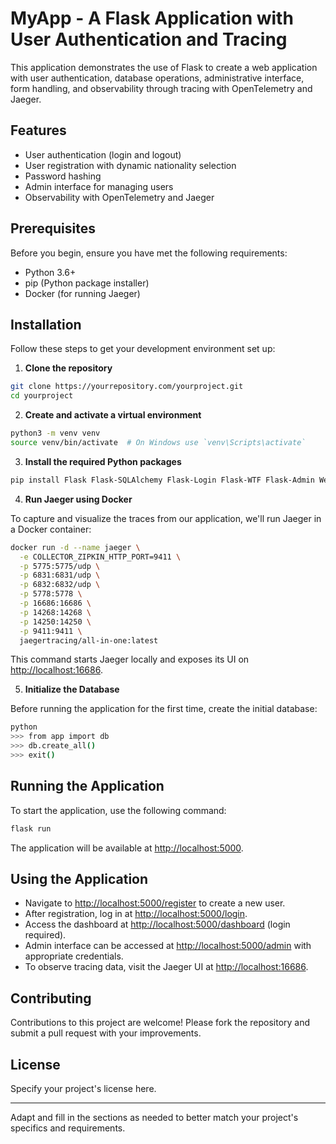 # MyApp - A Flask Application with User Authentication and Tracing

This application demonstrates the use of Flask to create a web application with user authentication, database operations, administrative interface, form handling, and observability through tracing with OpenTelemetry and Jaeger.

## Features

- User authentication (login and logout)
- User registration with dynamic nationality selection
- Password hashing
- Admin interface for managing users
- Observability with OpenTelemetry and Jaeger

## Prerequisites

Before you begin, ensure you have met the following requirements:
- Python 3.6+
- pip (Python package installer)
- Docker (for running Jaeger)

## Installation

Follow these steps to get your development environment set up:

1. **Clone the repository**

```bash
git clone https://yourrepository.com/yourproject.git
cd yourproject
```

2. **Create and activate a virtual environment**

```bash
python3 -m venv venv
source venv/bin/activate  # On Windows use `venv\Scripts\activate`
```

3. **Install the required Python packages**

```bash
pip install Flask Flask-SQLAlchemy Flask-Login Flask-WTF Flask-Admin Werkzeug pycountry opentelemetry-api opentelemetry-sdk opentelemetry-instrumentation-flask opentelemetry-exporter-jaeger
```

4. **Run Jaeger using Docker**

To capture and visualize the traces from our application, we'll run Jaeger in a Docker container:

```bash
docker run -d --name jaeger \
  -e COLLECTOR_ZIPKIN_HTTP_PORT=9411 \
  -p 5775:5775/udp \
  -p 6831:6831/udp \
  -p 6832:6832/udp \
  -p 5778:5778 \
  -p 16686:16686 \
  -p 14268:14268 \
  -p 14250:14250 \
  -p 9411:9411 \
  jaegertracing/all-in-one:latest
```

This command starts Jaeger locally and exposes its UI on [http://localhost:16686](http://localhost:16686).

5. **Initialize the Database**

Before running the application for the first time, create the initial database:

```bash
python
>>> from app import db
>>> db.create_all()
>>> exit()
```

## Running the Application

To start the application, use the following command:

```bash
flask run
```

The application will be available at [http://localhost:5000](http://localhost:5000).

## Using the Application

- Navigate to [http://localhost:5000/register](http://localhost:5000/register) to create a new user.
- After registration, log in at [http://localhost:5000/login](http://localhost:5000/login).
- Access the dashboard at [http://localhost:5000/dashboard](http://localhost:5000/dashboard) (login required).
- Admin interface can be accessed at [http://localhost:5000/admin](http://localhost:5000/admin) with appropriate credentials.
- To observe tracing data, visit the Jaeger UI at [http://localhost:16686](http://localhost:16686).

## Contributing

Contributions to this project are welcome! Please fork the repository and submit a pull request with your improvements.

## License

Specify your project's license here.

---

Adapt and fill in the sections as needed to better match your project's specifics and requirements.


